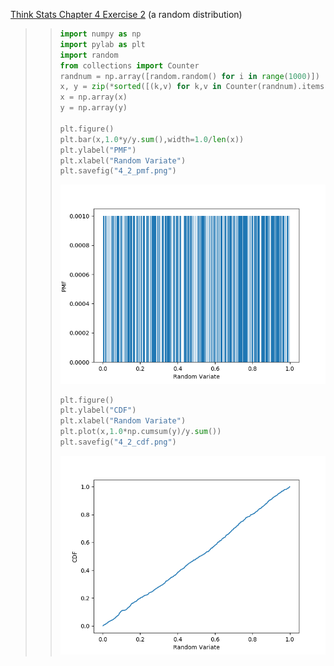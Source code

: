 [Think Stats Chapter 4 Exercise 2](http://greenteapress.com/thinkstats2/html/thinkstats2005.html#toc41) (a random distribution)

>>```python
>> import numpy as np
>> import pylab as plt
>> import random
>> from collections import Counter
>> randnum = np.array([random.random() for i in range(1000)])
>> x, y = zip(*sorted([(k,v) for k,v in Counter(randnum).items()]))
>> x = np.array(x)
>> y = np.array(y)
>> 
>> plt.figure()
>> plt.bar(x,1.0*y/y.sum(),width=1.0/len(x))
>> plt.ylabel("PMF")
>> plt.xlabel("Random Variate")
>> plt.savefig("4_2_pmf.png")
>>```
>>![](https://github.com/leeguoo/dsp/blob/master/statistics/4_2_pmf.png)
>>
>>```python
>> plt.figure()
>> plt.ylabel("CDF")
>> plt.xlabel("Random Variate")
>> plt.plot(x,1.0*np.cumsum(y)/y.sum())
>> plt.savefig("4_2_cdf.png")
>>```  
>>![](https://github.com/leeguoo/dsp/blob/master/statistics/4_2_cdf.png)
